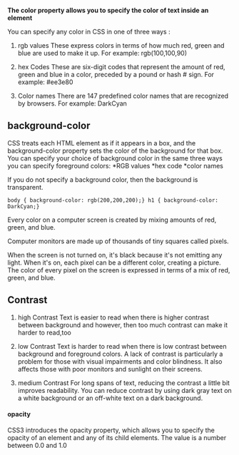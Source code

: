 **The  color  property allows you to specify the color of text inside an element**

You can specify any color in CSS in one of three ways : 

1. rgb values 
These express colors in terms of how much red, green and blue are used to make it up. For example:  rgb(100,100,90)  


1. hex  Codes 
These are six-digit codes that represent the amount of red, green and blue in a color, preceded by a pound or hash # sign.
 For example:  #ee3e80

1. Color names 
There are 147 predefined color names that are recognized by browsers. For example: DarkCyan 



## background-color
CSS treats each HTML element as if it appears in a box, and the background-color property sets the color of the background for that box. 
You can specify your choice of background color in the same three ways you can specify foreground colors: 
*RGB values
*hex code
*color names 

If you do not specify a background color, then the background is transparent. 

`body { background-color: rgb(200,200,200);} h1 { background-color: DarkCyan;}
`

Every color on a computer screen is created by mixing amounts of red, green, and blue. 

Computer monitors are made up of thousands of tiny squares called pixels. 

When the screen is not turned on, it's black because it's not emitting any light. When it's on, each pixel can be a different color, creating a picture. The color of every pixel on the screen is expressed in terms of a mix of red, green, and blue. 


## Contrast


1. high Contrast
Text is easier to read when there is higher contrast between background and however,  then too much contrast can make it harder to read,too


1. low Contrast 
Text is harder to read when there is low contrast between background and foreground colors. A lack of contrast is particularly a problem for those with visual impairments and color blindness. It also affects those with poor monitors and sunlight on their screens. 


1. medium Contrast
 For long spans of text, reducing the contrast a little bit improves readability. You can reduce contrast by using dark gray text on a white background or an off-white text on a dark background.


#### opacity

CSS3 introduces the  opacity property, which allows you to specify  the  opacity  of  an  element and any of its child elements. 
The value is a number between 0.0  and  1.0